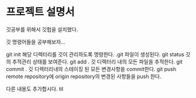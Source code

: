 # 프로젝트 설명서


깃공부를 위해서 깃헙을 설치했다.

깃 명령어들을 공부해보자...

git init 해당 디렉터리를 깃이 관리하도록 명령한다. .git 파일이 생성된다.
git status 깃의 추적관리 상태를 보여준다.
git add . 깃 디렉터리 내의 모든 파일을 추적한다.
git commit . 깃 디렉터리내의 스테이징 된 모든 변경사항을 commit한다.
git push  remote repository에 origin repository의 변경된 사항들을 push 한다.




다른 내용도 추가합시다. til
